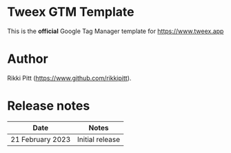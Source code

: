 # Tweex GTM Template
This is the **official** Google Tag Manager template for https://www.tweex.app

# Author
Rikki Pitt (https://www.github.com/rikkipitt).

# Release notes
| Date | Notes |
|------|-------|
| 21 February 2023  | Initial release |